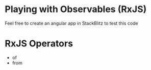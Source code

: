 # Playing with Observables (RxJS)
Feel free to create an angular app in StackBlitz to test this code

# RxJS Operators
- of
- from